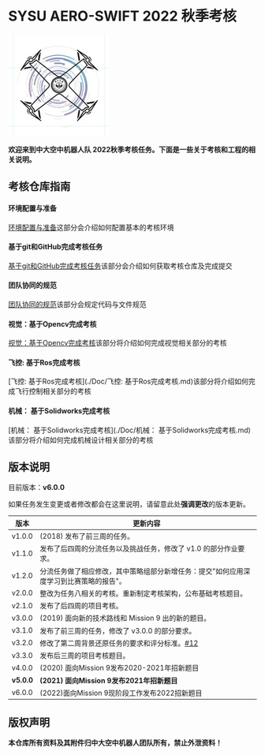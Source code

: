 # SYSU AERO-SWIFT 2022 秋季考核

![Swift Team Logo](/logo.jpg)

**欢迎来到中大空中机器人队 2022秋季考核任务。下面是一些关于考核和工程的相关说明。**

## 考核仓库指南

#### 环境配置与准备

[环境配置与准备](./Doc/环境配置与准备.md)这部分会介绍如何配置基本的考核环境

#### 基于git和GitHub完成考核任务

[基于git和GitHub完成考核任务](./Doc/基于git和GitHub完成考核任务.md)该部分会介绍如何获取考核仓库及完成提交

#### 团队协同的规范

[团队协同的规范](./Doc/团队协同的规范.md)该部分会规定代码与文件规范

#### 视觉：基于Opencv完成考核

[视觉：基于Opencv完成考核](./Doc/视觉：基于Opencv完成考核.md)该部分将介绍如何完成视觉相关部分的考核

#### 飞控: 基于Ros完成考核

[飞控: 基于Ros完成考核](./Doc/飞控: 基于Ros完成考核.md)该部分将介绍如何完成飞行控制相关部分的考核

#### 机械： 基于Solidworks完成考核

[机械： 基于Solidworks完成考核](./Doc/机械： 基于Solidworks完成考核.md)该部分将介绍如何完成机械设计相关部分的考核

## 版本说明

目前版本：**v6.0.0**

如果任务发生变更或者修改都会在这里说明，请留意此处**强调更改**的版本更新。

| 版本       | 更新内容                                                     |
| ---------- | ------------------------------------------------------------ |
| v1.0.0     | (2018) 发布了前三周的任务。                                  |
| v1.1.0     | 发布了后四周的分流任务以及挑战任务，修改了 v1.0 的部分作业要求。 |
| v1.2.0     | 分流任务做了相应修改，其中策略组部分新增任务：提交"如何应用深度学习到比赛策略的报告"。 |
| v2.0.0     | 整改为任务八相关的考核。重新制定考核架构，公布基础考核题目。 |
| v2.1.0     | 发布了后四周的项目考核。                                     |
| v3.0.0     | (2019) 面向新的技术路线和 Mission 9 出的新的题目。           |
| v3.1.0     | 发布了前三周的任务，修改了 v3.0.0 的部分要求。               |
| v3.2.0     | 修改了第二周背景还原任务的要求和评分标准。[#12](https://github.com/SYSU-AERO-SWIFT/tutorial_2019/issues/12) |
| v3.3.0     | 发布后三周的项目考核题目。                                   |
| v4.0.0     | (2020) 面向Mission 9发布2020-2021年招新题目                  |
| **v5.0.0** | **(2021) 面向Mission 9发布2021年招新题目**                   |
|v6.0.0|(2022)面向Mission 9现阶段工作发布2022招新题目|



## 版权声明

**本仓库所有资料及其附件归中大空中机器人团队所有，禁止外泄资料！**